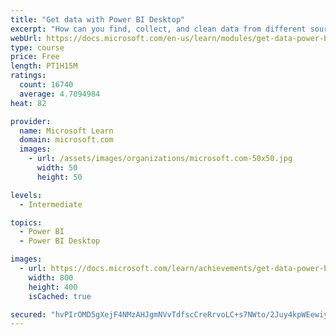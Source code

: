 ```yaml
---
title: "Get data with Power BI Desktop"
excerpt: "How can you find, collect, and clean data from different sources? Power BI is a tool for making sense of your data. You will learn tricks to make data-gathering easier."
webUrl: https://docs.microsoft.com/en-us/learn/modules/get-data-power-bi/
type: course
price: Free
length: PT1H15M
ratings:
  count: 16740
  average: 4.7094984
heat: 82

provider:
  name: Microsoft Learn
  domain: microsoft.com
  images:
    - url: /assets/images/organizations/microsoft.com-50x50.jpg
      width: 50
      height: 50

levels:
  - Intermediate

topics:
  - Power BI
  - Power BI Desktop

images:
  - url: https://docs.microsoft.com/learn/achievements/get-data-power-bi-desktop-social.png
    width: 800
    height: 400
    isCached: true

secured: "hvPIrOMD5gXejF4NMzAHJgmNVvTdfscCreRrvoLC+s7NWto/2Juy4kpWEewiywZlJQIvdtKrGaRBgz3o8Jq+u/VPkET3MwWqkPh44ouDouA3Bqn7eJ9c+9zcQI3h98MjuyMB4Im2b80WmHmlN1ih3/PlAvw9n94Yf7FBfgINfXC9bmXhFhdeslfRVMJlnTDFrTEjvgdTnqKFw6mcu7Kl9MDsF+yviu4CjixbtILyq3EnJE8NEv8mzKhwrOSvBdo6GTmcxHq72Jj6utxNNV2XSNzv+A3oZoxetfNzym2MD/HVbB9Qz/nCKzlXOLx2e1074Oe6kxSOyUsOVabbHAVYW+omKcZ1WU6ioSA0GLljOr5u9/4oq3PCQ5degn5leiiEdrpo+buwJ1UyoqphnN1JJ8HNN8v7UmBkcMNc5HcwYf3ce8GYy+iiL8OpZBluctNA;zyGYme4cOeqYzHPCBb858A=="
---
```


